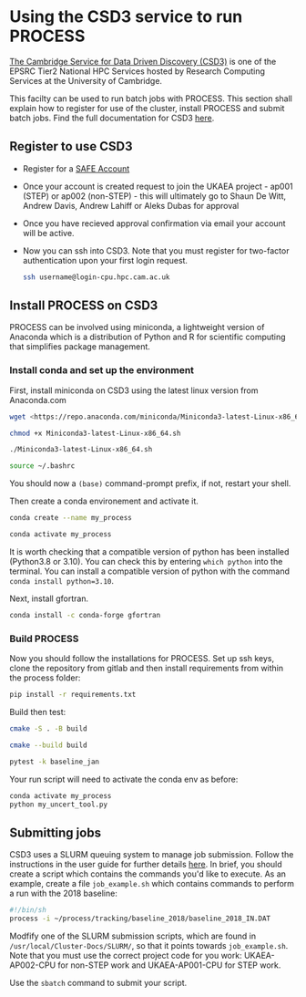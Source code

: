 # Using the CSD3 service to run PROCESS

[The Cambridge Service for Data Driven Discovery (CSD3)](https://www.hpc.cam.ac.uk/high-performance-computing) is one of the EPSRC Tier2 National HPC Services hosted by Research Computing Services at the University of Cambridge.

This facilty can be used to run batch jobs with PROCESS. This section shall explain how to register for use of the cluster, install PROCESS and submit batch jobs. Find the full documentation for CSD3 [here](https://docs.hpc.cam.ac.uk/hpc/index.html).

## Register to use CSD3

- Register for a [SAFE Account](https://dirac-safe.readthedocs.io/en/latest/safe-guide-users.html#how-to-request-a-dirac-system-account)
- Once your account is created request to join the UKAEA project - ap001  (STEP) or ap002 (non-STEP) - this will ultimately go to Shaun De Witt, Andrew Davis, Andrew Lahiff or Aleks Dubas for approval
- Once you have recieved approval confirmation via email your account will be active.
- Now you can ssh into CSD3. Note that you must register for two-factor authentication upon your first login request.

    ```bash
    ssh username@login-cpu.hpc.cam.ac.uk
    ```

## Install PROCESS on CSD3

PROCESS can be involved using miniconda, a lightweight version of Anaconda which is a distribution of Python and R for scientific computing that simplifies package management.

### Install conda and set up the environment

First, install miniconda on CSD3 using the latest linux version from Anaconda.com

``` bash
wget <https://repo.anaconda.com/miniconda/Miniconda3-latest-Linux-x86_64.sh>

chmod +x Miniconda3-latest-Linux-x86_64.sh

./Miniconda3-latest-Linux-x86_64.sh

source ~/.bashrc
```

You should now a `(base)` command-prompt prefix, if not, restart your shell.

Then create a conda environement and activate it.

``` bash
conda create --name my_process

conda activate my_process
```

It is worth checking that a compatible version of python has been installed (Python3.8 or 3.10). You can check this by entering `which python` into the terminal. You can install a compatible version of python with the command `conda install python=3.10`.

Next, install gfortran.

```bash
conda install -c conda-forge gfortran
```

### Build PROCESS

Now you should follow the installations for PROCESS. Set up ssh keys, clone the repository from gitlab and then install requirements from within the process folder:

```bash
pip install -r requirements.txt
```

Build then test:

```bash
cmake -S . -B build

cmake --build build

pytest -k baseline_jan
```

Your run script will need to activate the conda env as before:

``` bash
conda activate my_process
python my_uncert_tool.py
```

## Submitting jobs

CSD3 uses a SLURM queuing system to manage job submission. Follow the instructions in the user guide for further details [here](https://docs.hpc.cam.ac.uk/hpc/user-guide/batch.html).
In brief, you should create a script which contains the commands you'd like to execute. As an example, create a file `job_example.sh` which contains commands to perform a run with the 2018 baseline:

```bash
#!/bin/sh
process -i ~/process/tracking/baseline_2018/baseline_2018_IN.DAT
```

Modfify one of the SLURM submission scripts, which are found in `/usr/local/Cluster-Docs/SLURM/`, so that it points towards `job_example.sh`.
Note that you must use the correct project code for you work: UKAEA-AP002-CPU for non-STEP work and UKAEA-AP001-CPU for STEP work.

Use the `sbatch` command to submit your script.
